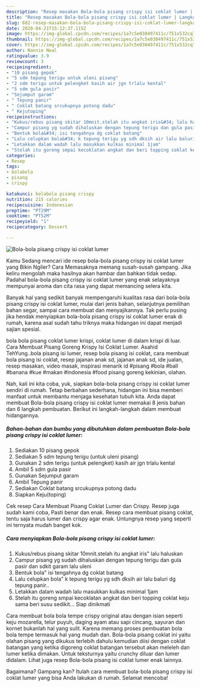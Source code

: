 ```yaml
---
description: "Resep masakan Bola-bola pisang crispy isi coklat lumer | Langkah Membuat Bola-bola pisang crispy isi coklat lumer Yang Lezat Sekali"
title: "Resep masakan Bola-bola pisang crispy isi coklat lumer | Langkah Membuat Bola-bola pisang crispy isi coklat lumer Yang Lezat Sekali"
slug: 602-resep-masakan-bola-bola-pisang-crispy-isi-coklat-lumer-langkah-membuat-bola-bola-pisang-crispy-isi-coklat-lumer-yang-lezat-sekali
date: 2020-04-21T15:12:37.115Z
image: https://img-global.cpcdn.com/recipes/1a7c5e030497411c/751x532cq70/bola-bola-pisang-crispy-isi-coklat-lumer-foto-resep-utama.jpg
thumbnail: https://img-global.cpcdn.com/recipes/1a7c5e030497411c/751x532cq70/bola-bola-pisang-crispy-isi-coklat-lumer-foto-resep-utama.jpg
cover: https://img-global.cpcdn.com/recipes/1a7c5e030497411c/751x532cq70/bola-bola-pisang-crispy-isi-coklat-lumer-foto-resep-utama.jpg
author: Nannie Neal
ratingvalue: 3.9
reviewcount: 3
recipeingredient:
- "10 pisang gepok"
- "5 sdm tepung terigu untuk uleni pisang"
- "2 sdm terigu untuk pelengket kasih air jgn trlalu kental"
- "5 sdm gula pasir"
- "Sejumput garam"
- " Tepung panir"
- " Coklat batang srcukupnya potong dadu"
- " Kejutoping"
recipeinstructions:
- "Kukus/rebus pisang skitar 10mnit.stelah itu angkat iris&#34; lalu haluskan"
- "Campur pisang yg sudah dihaluskan dengan tepung terigu dan gula pasir dan sdkit garam lalu uleni"
- "Bentuk bola&#34; isi tengahnya dg coklat batang"
- "Lalu celupkan bola&#34; k tepung terigu yg sdh dksih air lalu baluri dg tepung panir.."
- "Letakkan dalam wadah lalu masukkan kulkas minimal 1jam"
- "Stelah itu goreng smpai kecoklatan angkat dan beri topping coklat keju sama beri susu sedikit... Siap dinikmati"
categories:
- Resep
tags:
- bolabola
- pisang
- crispy

katakunci: bolabola pisang crispy 
nutrition: 215 calories
recipecuisine: Indonesian
preptime: "PT29M"
cooktime: "PT52M"
recipeyield: "1"
recipecategory: Dessert

---
```



![Bola-bola pisang crispy isi coklat lumer](https://img-global.cpcdn.com/recipes/1a7c5e030497411c/751x532cq70/bola-bola-pisang-crispy-isi-coklat-lumer-foto-resep-utama.jpg)

Kamu Sedang mencari ide resep bola-bola pisang crispy isi coklat lumer yang Bikin Ngiler? Cara Memasaknya memang susah-susah gampang. Jika keliru mengolah maka hasilnya akan hambar dan bahkan tidak sedap. Padahal bola-bola pisang crispy isi coklat lumer yang enak selayaknya mempunyai aroma dan cita rasa yang dapat memancing selera kita.

Banyak hal yang sedikit banyak mempengaruhi kualitas rasa dari bola-bola pisang crispy isi coklat lumer, mulai dari jenis bahan, selanjutnya pemilihan bahan segar, sampai cara membuat dan menyajikannya. Tak perlu pusing jika hendak menyiapkan bola-bola pisang crispy isi coklat lumer enak di rumah, karena asal sudah tahu triknya maka hidangan ini dapat menjadi sajian spesial.

bola bola pisang coklat lumer krispi, coklat lumer di dalam krispi di luar. Cara Membuat Pisang Goreng Krispy Isi Coklat Lumer. Asahid TehYung..bola pisang isi lumer, resep bola pisang isi coklat, cara membuat bola pisang isi coklat, resep jajanan anak sd, jajanan anak sd, ide jualan, resep masakan, video masak, inspirasi menarik id #pisang #bola #ball #banana #kue #makan #indonesia #food pisang goreng kekinian, olahan.


Nah, kali ini kita coba, yuk, siapkan bola-bola pisang crispy isi coklat lumer sendiri di rumah. Tetap berbahan sederhana, hidangan ini bisa memberi manfaat untuk membantu menjaga kesehatan tubuh kita. Anda dapat membuat Bola-bola pisang crispy isi coklat lumer memakai 8 jenis bahan dan 6 langkah pembuatan. Berikut ini langkah-langkah dalam membuat hidangannya.

<!--inarticleads1-->

##### Bahan-bahan dan bumbu yang dibutuhkan dalam pembuatan Bola-bola pisang crispy isi coklat lumer:

1. Sediakan 10 pisang gepok
1. Sediakan 5 sdm tepung terigu (untuk uleni pisang)
1. Gunakan 2 sdm terigu (untuk pelengket) kasih air jgn trlalu kental
1. Ambil 5 sdm gula pasir
1. Gunakan Sejumput garam
1. Ambil  Tepung panir
1. Sediakan  Coklat batang srcukupnya potong dadu
1. Siapkan  Keju(toping)


Cek resep Cara Membuat Pisang Coklat Lumer dan Crispy. Resep juga sudah kami coba, Pasti benar dan enak. Resep cara membuat pisang coklat, tentu saja harus lumer dan crispy agar enak. Untungnya resep yang seperti ini ternyata mudah banget kok. 

<!--inarticleads2-->

##### Cara menyiapkan Bola-bola pisang crispy isi coklat lumer:

1. Kukus/rebus pisang skitar 10mnit.stelah itu angkat iris&#34; lalu haluskan
1. Campur pisang yg sudah dihaluskan dengan tepung terigu dan gula pasir dan sdkit garam lalu uleni
1. Bentuk bola&#34; isi tengahnya dg coklat batang
1. Lalu celupkan bola&#34; k tepung terigu yg sdh dksih air lalu baluri dg tepung panir..
1. Letakkan dalam wadah lalu masukkan kulkas minimal 1jam
1. Stelah itu goreng smpai kecoklatan angkat dan beri topping coklat keju sama beri susu sedikit... Siap dinikmati


Cara membuat bola bola tempe crispy original atau dengan isian seperti keju mozarella, telur puyuh, daging ayam atau sapi cincang, sayuran dan kornet bukanlah hal yang sulit. Karena memang proses pembuatan bola bola tempe termasuk hal yang mudah dan. Bola-bola pisang coklat ini yaitu olahan pisang yang dikukus terlebih dahulu kemudian diisi dengan coklat batangan yang ketika digoreng coklat batangan tersebut akan meleleh dan lumer ketika dimakan. Untuk teksturnya yaitu crunchy diluar dan lumer didalam. Lihat juga resep Bola-bola pisang isi coklat lumer enak lainnya. 

Bagaimana? Gampang kan? Itulah cara membuat bola-bola pisang crispy isi coklat lumer yang bisa Anda lakukan di rumah. Selamat mencoba!
